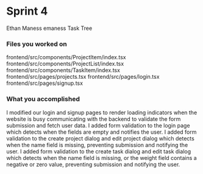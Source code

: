 # Sprint 4

Ethan Maness
emaness
Task Tree

### Files you worked on
frontend/src/components/ProjectItem/index.tsx
frontend/src/components/ProjectList/index.tsx
frontend/src/components/TaskItem/index.tsx
frontend/src/pages/projects.tsx
frontend/src/pages/login.tsx
frontend/src/pages/signup.tsx

### What you accomplished
I modified our login and signup pages to render loading indicators when the website is busy communicating with the backend to validate the form submission and fetch user data.  I added form validation to the login page which detects when the fields are empty and notifies the user.  I added form validation to the create project dialog and edit project dialog which detects when the name field is missing, preventing submission and notifying the user.  I added form validation to the create task dialog and edit task dialog which detects when the name field is missing, or the weight field contains a negative or zero value, preventing submission and notifying the user.
